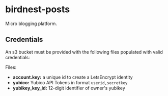 birdnest-posts
==============

Micro blogging platform.

Credentials
-----------

An s3 bucket must be provided with the following files populated with valid credentials:

Files:

* **account.key:** a unique id to create a LetsEncrypt identity
* **yubico:** Yubico API Tokens in format `userid,secretkey`
* **yubikey_key_id:** 12-digit identifier of owner's yubikey
